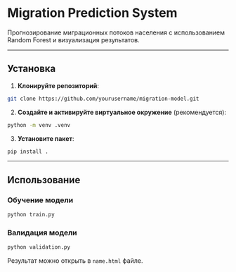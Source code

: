 # Migration Prediction System
Прогнозирование миграционных потоков населения с использованием Random Forest и визуализация результатов.

---
## Установка
1. **Клонируйте репозиторий**:
```bash
git clone https://github.com/yourusername/migration-model.git
```
2. **Создайте и активируйте виртуальное окружение** (рекомендуется):
```bash
python -m venv .venv
```
3. **Установите пакет**:
```bash
pip install .
```
---
## Использование
### Обучение модели
```py
python train.py
```

### Валидация модели
```py
python validation.py
```

Результат можно открыть в `name.html` файле.